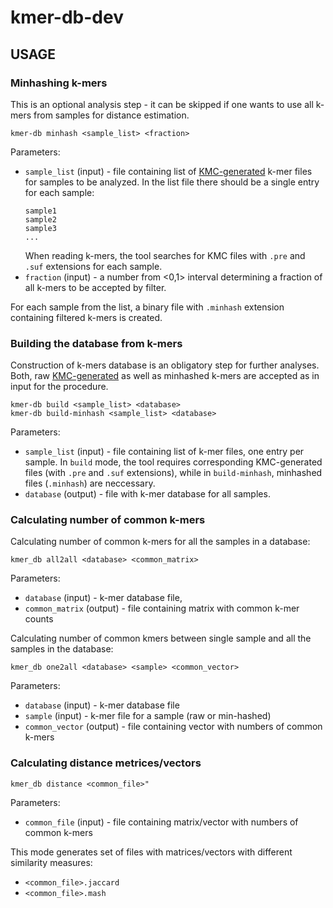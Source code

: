 # kmer-db-dev

## USAGE

### Minhashing k-mers
This is an optional analysis step - it can be skipped if one wants to use all k-mers from samples for distance estimation. 

`kmer-db minhash <sample_list> <fraction>`

Parameters:
 * `sample_list` (input) - file containing list of [KMC-generated](https://github.com/refresh-bio/KMC) k-mer files for samples to be analyzed. In the list file there should be a single entry for each sample:
    ```
    sample1
    sample2
    sample3
    ...
    ```
    When reading k-mers, the tool searches for KMC files with `.pre` and `.suf` extensions for each sample. 
 * `fraction` (input) - a number from <0,1> interval determining a fraction of all k-mers to be accepted by filter.
 
  For each sample from the list, a binary file with `.minhash` extension containing filtered k-mers is created.

### Building the database from k-mers
Construction of k-mers database is an obligatory step for further analyses. Both, raw [KMC-generated](https://github.com/refresh-bio/KMC) as well as minhashed k-mers are accepted as in input for the procedure.  

```
kmer-db build <sample_list> <database>
kmer-db build-minhash <sample_list> <database>
```

Parameters:
 * `sample_list` (input) - file containing list of k-mer files, one entry per sample. In `build` mode, the tool requires corresponding KMC-generated files (with `.pre` and `.suf` extensions), while in `build-minhash`, minhashed files (`.minhash`) are neccessary.
 * `database` (output) - file with k-mer database for all samples.
 
 ### Calculating number of common k-mers ###
Calculating number of common k-mers for all the samples in a database:
 
 `kmer_db all2all <database> <common_matrix>`
 
Parameters:
* `database` (input) - k-mer database file,
* `common_matrix` (output) - file containing matrix with common k-mer counts

Calculating number of common kmers between single sample and all the samples in the database:

`kmer_db one2all <database> <sample> <common_vector>`

Parameters:
 * `database` (input) - k-mer database file
 * `sample` (input) - k-mer file for a sample (raw or min-hashed)
 * `common_vector` (output) - file containing vector with numbers of common k-mers
 
 ### Calculating distance metrices/vectors
 
`kmer_db distance <common_file>"`

Parameters:
* `common_file` (input) - file containing matrix/vector with numbers of common k-mers

This mode generates set of files with matrices/vectors with different similarity measures:
* `<common_file>.jaccard` 
* `<common_file>.mash`

